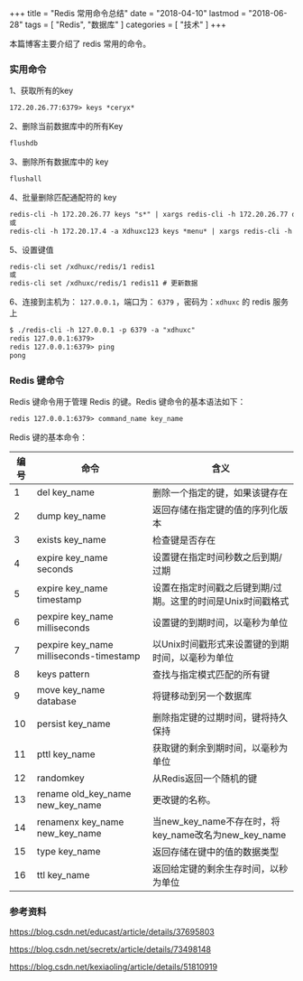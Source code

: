 +++
title = "Redis 常用命令总结"
date = "2018-04-10"
lastmod = "2018-06-28"
tags = [
    "Redis",
    "数据库"
]
categories = [
    "技术"
]
+++

本篇博客主要介绍了 redis 常用的命令。

<!--more-->

### 实用命令

1、获取所有的key
```markdown
172.20.26.77:6379> keys *ceryx*
```

2、删除当前数据库中的所有Key  
```markdown
flushdb
```

3、删除所有数据库中的 key  
```markdown
flushall  
```

4、批量删除匹配通配符的 key
```markdown
redis-cli -h 172.20.26.77 keys "s*" | xargs redis-cli -h 172.20.26.77 del  
或
redis-cli -h 172.20.17.4 -a Xdhuxc123 keys *menu* | xargs redis-cli -h 172.20.17.4 -a Xdhuxc123 del
```

5、设置键值
```markdown
redis-cli set /xdhuxc/redis/1 redis1
或
redis-cli set /xdhuxc/redis/1 redis11 # 更新数据
```

6、连接到主机为： `127.0.0.1`，端口为： `6379` ，密码为：`xdhuxc` 的 redis 服务上
```markdown
$ ./redis-cli -h 127.0.0.1 -p 6379 -a "xdhuxc"
redis 127.0.0.1:6379>
redis 127.0.0.1:6379> ping
pong
```

### Redis 键命令

Redis 键命令用于管理 Redis 的键。Redis 键命令的基本语法如下：
```markdown
redis 127.0.0.1:6379> command_name key_name
```

Redis 键的基本命令：

编号 | 命令 | 含义
---|---|---
1  | del key_name | 删除一个指定的键，如果该键存在
2  | dump key_name | 返回存储在指定键的值的序列化版本
3  | exists key_name | 检查键是否存在
4  | expire key_name seconds | 设置键在指定时间秒数之后到期/过期
5  | expire key_name timestamp | 设置在指定时间戳之后键到期/过期。这里的时间是Unix时间戳格式
6  | pexpire key_name milliseconds | 设置键的到期时间，以毫秒为单位
7  | pexpire key_name milliseconds-timestamp | 以Unix时间戳形式来设置键的到期时间，以毫秒为单位
8  | keys pattern | 查找与指定模式匹配的所有键
9  | move key_name database | 将键移动到另一个数据库
10 | persist key_name | 删除指定键的过期时间，键将持久保持
11 | pttl key_name | 获取键的剩余到期时间，以毫秒为单位
12 | randomkey | 从Redis返回一个随机的键
13 | rename old_key_name new_key_name | 更改键的名称。
14 | renamenx key_name new_key_name | 当new_key_name不存在时，将key_name改名为new_key_name
15 | type key_name | 返回存储在键中的值的数据类型
16 | ttl key_name | 返回给定键的剩余生存时间，以秒为单位


### 参考资料

https://blog.csdn.net/educast/article/details/37695803

https://blog.csdn.net/secretx/article/details/73498148

https://blog.csdn.net/kexiaoling/article/details/51810919
